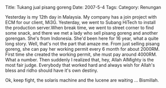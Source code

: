 Title: Tukang jual pisang goreng
Date: 2007-5-4
Tags: 
Category: Renungan

Yesterday is my 12th day in Malaysia. My company has a join project with ECM for our client, Mi3G. Yesterday, we went to Subang HiTech to install the production server.When break time, we went to street corner to find some snack, and there we met a lady who sell pisang goreng and another gorengan. She's from Indonesia. She'd been here for 16 year, what a quite long story. Well, that's not the part that amaze me. From just selling pisang goreng, she can pay her working permit every 6 month for about 2000RM. First time she created the working permit, she must pay around 4000RM. What a number. Then suddenly I realized that, hey, Allah AlMighty is the most fair judge. Everybody that worked hard and always wish for Allah's bless and ridho should have it's own destiny.


Ok, keep fight, the solaris machine and the lucene are waiting ...
Bismillah.


